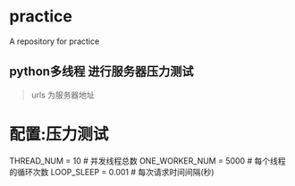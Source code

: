# practice
A repository for practice

## python多线程 进行服务器压力测试
> urls 为服务器地址

>
# 配置:压力测试
THREAD_NUM = 10            # 并发线程总数
ONE_WORKER_NUM = 5000       # 每个线程的循环次数
LOOP_SLEEP = 0.001      # 每次请求时间间隔(秒)